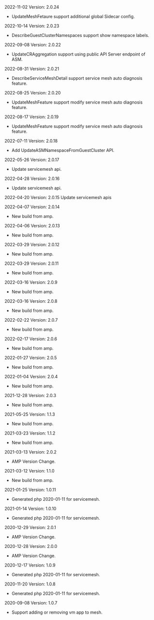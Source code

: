2022-11-02 Version: 2.0.24
- UpdateMeshFetaure support additional global Sidecar config.

2022-10-14 Version: 2.0.23
- DescribeGuestClusterNamespaces support show namespace labels.

2022-09-08 Version: 2.0.22
- UpdateCRAggregation support using public API Server endpoint of ASM.

2022-08-31 Version: 2.0.21
- DescribeServiceMeshDetail support service mesh auto diagnosis feature.

2022-08-25 Version: 2.0.20
- UpdateMeshFeature support modify service mesh auto diagnosis feature.

2022-08-17 Version: 2.0.19
- UpdateMeshFeature support modify service mesh auto diagnosis feature.

2022-07-11 Version: 2.0.18
- Add UpdateASMNamespaceFromGuestCluster API.

2022-05-26 Version: 2.0.17
- Update servicemesh api.

2022-04-28 Version: 2.0.16
- Update servicemesh api.

2022-04-20 Version: 2.0.15
Update servicemesh apis

2022-04-07 Version: 2.0.14
- New build from amp.


2022-04-06 Version: 2.0.13
- New build from amp.


2022-03-29 Version: 2.0.12
- New build from amp.


2022-03-29 Version: 2.0.11
- New build from amp.


2022-03-16 Version: 2.0.9
- New build from amp.


2022-03-16 Version: 2.0.8
- New build from amp.


2022-02-22 Version: 2.0.7
- New build from amp.


2022-02-17 Version: 2.0.6
- New build from amp.


2022-01-27 Version: 2.0.5
- New build from amp.


2022-01-04 Version: 2.0.4
- New build from amp.


2021-12-28 Version: 2.0.3
- New build from amp.


2021-05-25 Version: 1.1.3
- New build from amp.


2021-03-23 Version: 1.1.2
- New build from amp.


2021-03-13 Version: 2.0.2
- AMP Version Change.

2021-03-12 Version: 1.1.0
- New build from amp.


2021-01-25 Version: 1.0.11
- Generated php 2020-01-11 for servicemesh.

2021-01-14 Version: 1.0.10
- Generated php 2020-01-11 for servicemesh.

2020-12-29 Version: 2.0.1
- AMP Version Change.

2020-12-28 Version: 2.0.0
- AMP Version Change.

2020-12-17 Version: 1.0.9
- Generated php 2020-01-11 for servicemesh.

2020-11-20 Version: 1.0.8
- Generated php 2020-01-11 for servicemesh.

2020-09-08 Version: 1.0.7
- Support adding or removing vm app to mesh.

